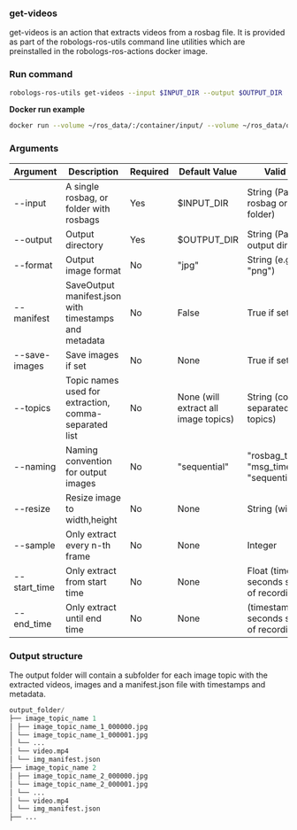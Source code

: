 ### get-videos

get-videos is an action that extracts videos from a rosbag file. It is provided as part of the robologs-ros-utils command 
line utilities which are preinstalled in the robologs-ros-actions docker image.

### Run command

```bash 
robologs-ros-utils get-videos --input $INPUT_DIR --output $OUTPUT_DIR
```

**Docker run example**

```bash
docker run --volume ~/ros_data/:/container/input/ --volume ~/ros_data/output/:/container/output/ robologs-ros-actions 'robologs-ros-utils get-videos --input $INPUT_DIR --output $OUTPUT_DIR'
```

### Arguments

| Argument      | Description                                           | Required | Default Value | Valid Values                                          |
|---------------|-------------------------------------------------------|----------|-------|-------------------------------------------------------|
| --input       | A single rosbag, or folder with rosbags               | Yes      | $INPUT_DIR | String (Path to rosbag or rosbag folder)              |
| --output      | Output directory                                      | Yes      | $OUTPUT_DIR | String (Path to output directory)                     |
| --format      | Output image format                                   | No       | "jpg" | String (e.g., "jpg", "png")                           |
| --manifest    | SaveOutput manifest.json with timestamps and metadata | No       | False | True if set                                           |
| --save-images | Save images if set                                    | No       | None  | True if set                                           |
| --topics      | Topic names used for extraction, comma-separated list | No       | None (will extract all image topics) | String (comma-separated list of topics)               |
| --naming      | Naming convention for output images                   | No       | "sequential" | "rosbag_timestamp", "msg_timestamp", "sequential"     |
| --resize      | Resize image to width,height                          | No       | None  | String (width,height)                                 |
| --sample      | Only extract every n-th frame                         | No       | None  | Integer                                               |
| --start_time  | Only extract from start time                          | No       | None  | Float (timestamp in seconds since start of recording) |
| --end_time    | Only extract until end time                           | No       | None  | (timestamp in seconds since start of recording)       |


### Output structure
The output folder will contain a subfolder for each image topic with the extracted videos, images and a manifest.json file with timestamps and metadata.

```python
output_folder/
├── image_topic_name 1
│ ├── image_topic_name_1_000000.jpg
│ └── image_topic_name_1_000001.jpg
│ └── ...
│ └── video.mp4
│ └── img_manifest.json
├── image_topic_name 2
│ ├── image_topic_name_2_000000.jpg
│ └── image_topic_name_2_000001.jpg
│ └── ...
│ └── video.mp4
│ └── img_manifest.json
├── ...
```
